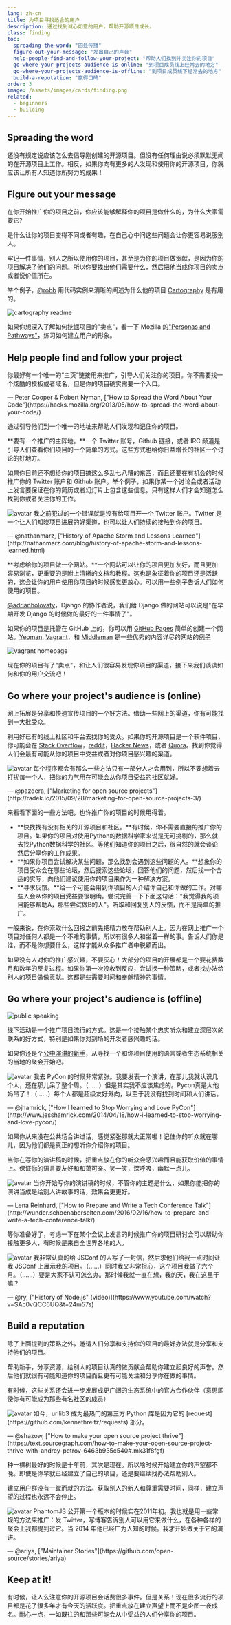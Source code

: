 ```yaml
---
lang: zh-cn
title: 为项目寻找适合的用户
description: 通过找到诚心如意的用户，帮助开源项目成长。
class: finding
toc:
  spreading-the-word: "四处传播"
  figure-out-your-message: "发出自己的声音"
  help-people-find-and-follow-your-project: "帮助人们找到并关注你的项目"
  go-where-your-projects-audience-is-online: "到项目成员线上经常去的地方"
  go-where-your-projects-audience-is-offline: "到项目成员线下经常去的地方"
  build-a-reputation: "赢得口碑"
order: 3
image: /assets/images/cards/finding.png
related:
  - beginners
  - building
---
```


## Spreading the word

还没有规定说应该怎么去倡导刚创建的开源项目。但没有任何理由说必须默默无闻的在开源项目上工作。相反，如果你向有更多的人发现和使用你的开源项目，你就应该让所有人知道你所努力的成果！

## Figure out your message

在你开始推广你的项目之前，你应该能够解释你的项目是做什么的，为什么大家需要它?

是什么让你的项目变得不同或者有趣，在自己心中问这些问题会让你更容易说服别人。

牢记一件事情，别人之所以使用你的项目，甚至是为你的项目做贡献，是因为你的项目解决了他们的问题。所以你要找出他们需要什么，然后把他当成你项目的卖点或者说价值所在。

举个例子，[@robb](https://github.com/robb) 用代码实例来清晰的阐述为什么他的项目 [Cartography](https://github.com/robb/Cartography) 是有用的。

![cartography readme](/assets/images/finding-users/cartography.jpg)

如果你想深入了解如何挖掘项目的"卖点"，看一下 Mozilla 的["Personas and Pathways"](http://mozillascience.github.io/working-open-workshop/personas_pathways/)，练习如何建立用户的形象。

## Help people find and follow your project

<aside markdown="1" class="pquote">
  你最好有一个唯一的“主页”链接用来推广，引导人们关注你的项目。你不需要找一个炫酷的模板或者域名，但是你的项目确实需要一个入口。
  <p markdown="1" class="pquote-credit">
— Peter Cooper & Robert Nyman, ["How to Spread the Word About Your Code"](https://hacks.mozilla.org/2013/05/how-to-spread-the-word-about-your-code/)
  </p>
</aside>

通过引导他们到一个唯一的地址来帮助人们发现和记住你的项目。

**要有一个推广的主阵地。**一个 Twitter 账号，Github 链接，或者 IRC 频道是引导人们查看你们项目的一个简单的方式。这些方式也给你日益增长的社区一个讨论的好地方。

如果你目前还不想给你的项目搞这么多乱七八糟的东西，而且还要在有机会的时候推广你的 Twitter 账户和 Github 账户。举个例子，如果你某一个讨论会或者活动上发言要保证在你的简历或者幻灯片上包含这些信息。只有这样人们才会知道怎么找到你或者关注你的工作。

<aside markdown="1" class="pquote">
  <img src="https://avatars.githubusercontent.com/nathanmarz?s=180" class="pquote-avatar" alt="avatar">
  我之前犯过的一个错误就是没有给项目开一个 Twitter 账户。Twitter 是一个让人们知晓项目进展的好渠道，也可以让人们持续的接触到你的项目。
  <p markdown="1" class="pquote-credit">
— @nathanmarz, ["History of Apache Storm and Lessons Learned"](http://nathanmarz.com/blog/history-of-apache-storm-and-lessons-learned.html)
  </p>
</aside>

**考虑给你的项目做一个网站。**一个网站可以让你的项目更加友好，而且更加容易浏览，更重要的是附上清晰的文档和教程。这也是象征着你的项目还是活跃的，这会让你的用户使用你项目的时候感觉更放心。可以用一些例子告诉人们如何使用的项目。

[@adrianholovaty](https://news.ycombinator.com/item?id=7531689)，Django 的协作者说，我们给 Django 做的网站可以说是"在早期开发 Django 的时候做的最好的一件事情了"。

如果你的项目是托管在 GitHub 上的，你可以用 [GitHub Pages](https://pages.github.com/) 简单的创建一个网站。[Yeoman](http://yeoman.io/), [Vagrant](https://www.vagrantup.com/)，和 [Middleman](https://middlemanapp.com/) 是一些优秀的内容详尽的网站的[例子](https://github.com/showcases/github-pages-examples)

![vagrant homepage](/assets/images/finding-users/vagrant_homepage.png)

现在你的项目有了"卖点"，和让人们很容易发现你项目的渠道，接下来我们谈谈如何和你的用户交流吧！

## Go where your project's audience is (online)

网上拓展是分享和快速宣传项目的一个好方法。借助一些网上的渠道，你有可能找到一大批受众。

利用好已有的线上社区和平台去找你的受众。如果你的开源项目是一个软件项目，你可能会在 [Stack Overflow](http://stackoverflow.com/)，[reddit](http://www.reddit.com)，[Hacker News](https://news.ycombinator.com/)，或者 [Quora](https://www.quora.com/)。找到你觉得人们会最有可能从你的项目中受益或者对你项目感兴趣的渠道。

<aside markdown="1" class="pquote">
  <img src="https://avatars.githubusercontent.com/pazdera?s=180" class="pquote-avatar" alt="avatar">
  每个程序都会有那么一些方法只有一部分人才会用到，所以不要想着去打扰每一个人，把你的力气用在可能会从你项目受益的社区就好。
  <p markdown="1" class="pquote-credit">
— @pazdera, ["Marketing for open source projects"](http://radek.io/2015/09/28/marketing-for-open-source-projects-3/)
  </p>
</aside>

来看看下面的一些方法吧，也许推广你的项目的时候用得着。

* **快找找有没有相关的开源项目和社区。**有时候，你不需要直接的推广你的项目。如果你的项目对使用Python的数据科学家来说是无可挑剔的，那么就去找Python数据科学的社区。等他们知道你的项目之后，很自然的就会谈论然后分享你的工作成果。
* **如果你项目尝试解决某些问题，那么找到会遇到这些问题的人。**想象你的项目受众会在哪些论坛，然后搜索这些论坛，回答他们的问题，然后找一个合适的实际，向他们建议使用你的项目来作为一种解决方案。
* **寻求反馈。**给一个可能会用到你项目的人介绍你自己和你做的工作。对哪些人会从你的项目受益要很明确。尝试完善一下下面这句话："我觉得我的项目能够帮助A，那些尝试做B的人"。听取和回复别人的反馈，而不是简单的推广。

一般来说，在你索取什么回报之前先把精力放在帮助别人上。因为在网上推广一个项目对任何人都是一个不难的事情，所以有很多人和坐着一样的事。告诉人们你是谁，而不是你想要什么，这样才能从众多推广者中脱颖而出。

如果没有人对你的推广感兴趣，不要灰心！大部分的项目的开展都是一个要花费数月和数年的反复过程。如果你第一次没收到反应，尝试换一种策略，或者找办法给别人的项目做做贡献。这都是些需要时间和奉献精神的事情。

## Go where your project's audience is (offline)

![public speaking](/assets/images/finding-users/public_speaking.jpg)

线下活动是一个推广项目流行的方式。这是一个接触某个忠实听众和建立深层次的联系的好方式，特别是如果你对到场的开发者感兴趣的话。

如果你还是个[公中演讲的新手](http://speaking.io/)，从寻找一个和你项目使用的语言或者生态系统相关的当地的聚会开始吧。

<aside markdown="1" class="pquote">
  <img src="https://avatars.githubusercontent.com/jhamrick?s=180" class="pquote-avatar" alt="avatar">
  我去 PyCon 的时候非常紧张。我要发表一个演讲，在那儿我就认识几个人，还在那儿呆了整个周。（……）但是其实我不应该焦虑的。Pycon真是太他妈吊了！（……）每个人都是超级友好外向，以至于我没有找到时间和人们讲话。
  <p markdown="1" class="pquote-credit">
— @jhamrick, ["How I learned to Stop Worrying and Love PyCon"](http://www.jesshamrick.com/2014/04/18/how-i-learned-to-stop-worrying-and-love-pycon/)
  </p>
</aside>

如果你从来没在公共场合讲过话，感觉紧张那就太正常啦！记住你的听众就在哪儿，因为他们都是真正的想听你介绍你的项目。

当你在写你的演讲稿的时候，把重点放在你的听众会感兴趣而且能获取价值的事情上。保证你的语言要友好和和蔼可亲。笑一笑，深呼吸，幽默一点儿。

<aside markdown="1" class="pquote">
  <img src="/assets/images/finding-users/lena.jpg" class="pquote-avatar" alt="avatar">
  当你开始写你的演讲稿的时候，不管你的主题是什么，如果你能把你的演讲当成是给别人讲故事的话，效果会更更好。
  <p markdown="1" class="pquote-credit">
— Lena Reinhard, ["How to Prepare and Write a Tech Conference Talk"](http://wunder.schoenaberselten.com/2016/02/16/how-to-prepare-and-write-a-tech-conference-talk/)
  </p>
</aside>

等你准备好了，考虑一下在某个会议上发言的时候推广你的项目研讨会可以帮助你接触更多人，有时候是来自全世界各地的人。

<aside markdown="1" class="pquote">
  <img src="https://avatars.githubusercontent.com/ry?s=180" class="pquote-avatar" alt="avatar">
  我非常认真的给 JSConf 的人写了一封信，然后求他们给我一点时间让我 JSConf 上展示我的项目。（……）同时我又非常担心，这个项目我做了六个月。（……）要是大家不认可怎么办。那时候我就一直在想，我的天，我在这里干嘛？
  <p markdown="1" class="pquote-credit">
— @ry, ["History of Node.js" (video)](https://www.youtube.com/watch?v=SAc0vQCC6UQ&t=24m57s)
  </p>
</aside>

## Build a reputation

除了上面提到的策略之外，邀请人们分享和支持你的项目的最好办法就是分享和支持他们的项目。

帮助新手，分享资源，给别人的项目认真的做贡献会帮助你建立起良好的声誉。然后他们就很有可能知道你的项目而且更有可能关注和分享你在做的事情。

有时候，这些关系还会进一步发展成更广阔的生态系统中的官方合作伙伴（意思即使你有可能成为那些有名社区的成员）

<aside markdown="1" class="pquote">
  <img src="https://avatars.githubusercontent.com/shazow?s=180" class="pquote-avatar" alt="avatar">
  如今，urllib3 成为最热门的第三方 Python 库是因为它的 [request](https://github.com/kennethreitz/requests) 部分。
  <p markdown="1" class="pquote-credit">
— @shazow, ["How to make your open source project thrive"](https://text.sourcegraph.com/how-to-make-your-open-source-project-thrive-with-andrey-petrov-6463b935c540#.mk31f8fgf)
  </p>
</aside>

种一棵树最好的时候是十年前，其次是现在。所以啥时候开始建立你的声望都不晚。即使是你早就已经建立了自己的项目，还是要继续找办法帮助别人。

建立用户群没有一蹴而就的方法。获取别人的新人和尊重需要时间，同样，建立声望的过程也永远不会停止。

<aside markdown="1" class="pquote">
  <img src="https://avatars.githubusercontent.com/ariya?s=180" class="pquote-avatar" alt="avatar">
  PhantomJS 公开第一个版本的时候实在2011年初。我也就是用一些常规的方法来推广：发 Twitter，写博客告诉别人可以用它来做什么，在各种各样的聚会上我都提到过它。当 2014 年他已经广为人知的时候。我才开始做关于它的演讲。
  <p markdown="1" class="pquote-credit">
— @ariya, ["Maintainer Stories"](https://github.com/open-source/stories/ariya)
  </p>
</aside>

## Keep at it!

有时候，让人么注意你的开源项目会话费很多事件。但是关系！现在很多流行的项目都是花了很多年才有今天的活跃度。把重点放在建立声望上而不是企图一夜成名。耐心一点，一如既往的和那些可能会从中受益的人们分享你的项目。
